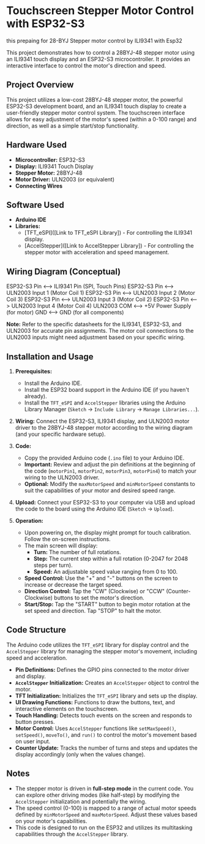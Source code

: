 # Touchscreen Stepper Motor Control with ESP32-S3
this prepaing for 28-BYJ Stepper motor control by ILI9341 with Esp32

This project demonstrates how to control a 28BYJ-48 stepper motor using an ILI9341 touch display and an ESP32-S3 microcontroller. It provides an interactive interface to control the motor's direction and speed.

## Project Overview

This project utilizes a low-cost 28BYJ-48 stepper motor, the powerful ESP32-S3 development board, and an ILI9341 touch display to create a user-friendly stepper motor control system. 
The touchscreen interface allows for easy adjustment of the motor's speed (within a 0-100 range) and direction, as well as a simple start/stop functionality.

## Hardware Used

* **Microcontroller:** ESP32-S3
* **Display:** ILI9341 Touch Display
* **Stepper Motor:** 28BYJ-48
* **Motor Driver:** ULN2003 (or equivalent)
* **Connecting Wires**

## Software Used

* **Arduino IDE**
* **Libraries:**
    * [TFT_eSPI]([Link to TFT_eSPI Library]) - For controlling the ILI9341 display.
    * [AccelStepper]([Link to AccelStepper Library]) - For controlling the stepper motor with acceleration and speed management.

## Wiring Diagram (Conceptual)

ESP32-S3 Pin  &lt;-->  ILI9341 Pin (SPI, Touch Pins)
ESP32-S3 Pin  &lt;-->  ULN2003 Input 1 (Motor Coil 1)
ESP32-S3 Pin  &lt;-->  ULN2003 Input 2 (Motor Coil 3)
ESP32-S3 Pin  &lt;-->  ULN2003 Input 3 (Motor Coil 2)
ESP32-S3 Pin  &lt;-->  ULN2003 Input 4 (Motor Coil 4)
ULN2003 COM   &lt;-->  +5V Power Supply (for motor)
GND           &lt;-->  GND (for all components)

**Note:** Refer to the specific datasheets for the ILI9341, ESP32-S3, and ULN2003 for accurate pin assignments. The motor coil connections to the ULN2003 inputs might need adjustment based on your specific wiring.

## Installation and Usage

1.  **Prerequisites:**
    * Install the Arduino IDE.
    * Install the ESP32 board support in the Arduino IDE (if you haven't already).
    * Install the `TFT_eSPI` and `AccelStepper` libraries using the Arduino Library Manager (`Sketch` -> `Include Library` -> `Manage Libraries...`).

2.  **Wiring:** Connect the ESP32-S3, ILI9341 display, and ULN2003 motor driver to the 28BYJ-48 stepper motor according to the wiring diagram (and your specific hardware setup).

3.  **Code:**
    * Copy the provided Arduino code (`.ino` file) to your Arduino IDE.
    * **Important:** Review and adjust the pin definitions at the beginning of the code (`motorPin1`, `motorPin2`, `motorPin3`, `motorPin4`) to match your wiring to the ULN2003 driver.
    * **Optional:** Modify the `maxMotorSpeed` and `minMotorSpeed` constants to suit the capabilities of your motor and desired speed range.

4.  **Upload:** Connect your ESP32-S3 to your computer via USB and upload the code to the board using the Arduino IDE (`Sketch` -> `Upload`).

5.  **Operation:**
    * Upon powering on, the display might prompt for touch calibration. Follow the on-screen instructions.
    * The main screen will display:
        * **Turn:** The number of full rotations.
        * **Step:** The current step within a full rotation (0-2047 for 2048 steps per turn).
        * **Speed:** An adjustable speed value ranging from 0 to 100.
    * **Speed Control:** Use the "+" and "-" buttons on the screen to increase or decrease the target speed.
    * **Direction Control:** Tap the "CW" (Clockwise) or "CCW" (Counter-Clockwise) buttons to set the motor's direction.
    * **Start/Stop:** Tap the "START" button to begin motor rotation at the set speed and direction. Tap "STOP" to halt the motor.

## Code Structure

The Arduino code utilizes the `TFT_eSPI` library for display control and the `AccelStepper` library for managing the stepper motor's movement, including speed and acceleration.

* **Pin Definitions:** Defines the GPIO pins connected to the motor driver and display.
* **`AccelStepper` Initialization:** Creates an `AccelStepper` object to control the motor.
* **TFT Initialization:** Initializes the `TFT_eSPI` library and sets up the display.
* **UI Drawing Functions:** Functions to draw the buttons, text, and interactive elements on the touchscreen.
* **Touch Handling:** Detects touch events on the screen and responds to button presses.
* **Motor Control:** Uses `AccelStepper` functions like `setMaxSpeed()`, `setSpeed()`, `moveTo()`, and `run()` to control the motor's movement based on user input.
* **Counter Update:** Tracks the number of turns and steps and updates the display accordingly (only when the values change).

## Notes

* The stepper motor is driven in **full-step mode** in the current code. You can explore other driving modes (like half-step) by modifying the `AccelStepper` initialization and potentially the wiring.
* The speed control (0-100) is mapped to a range of actual motor speeds defined by `minMotorSpeed` and `maxMotorSpeed`. Adjust these values based on your motor's capabilities.
* This code is designed to run on the ESP32 and utilizes its multitasking capabilities through the `AccelStepper` library.
